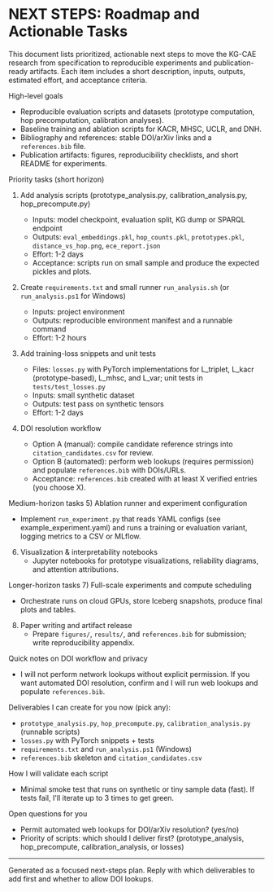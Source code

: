 NEXT STEPS: Roadmap and Actionable Tasks
=======================================

This document lists prioritized, actionable next steps to move the KG-CAE research from specification to reproducible experiments and publication-ready artifacts. Each item includes a short description, inputs, outputs, estimated effort, and acceptance criteria.

High-level goals
- Reproducible evaluation scripts and datasets (prototype computation, hop precomputation, calibration analyses).
- Baseline training and ablation scripts for KACR, MHSC, UCLR, and DNH.
- Bibliography and references: stable DOI/arXiv links and a `references.bib` file.
- Publication artifacts: figures, reproducibility checklists, and short README for experiments.

Priority tasks (short horizon)
1) Add analysis scripts (prototype_analysis.py, calibration_analysis.py, hop_precompute.py)
   - Inputs: model checkpoint, evaluation split, KG dump or SPARQL endpoint
   - Outputs: `eval_embeddings.pkl`, `hop_counts.pkl`, `prototypes.pkl`, `distance_vs_hop.png`, `ece_report.json`
   - Effort: 1-2 days
   - Acceptance: scripts run on small sample and produce the expected pickles and plots.

2) Create `requirements.txt` and small runner `run_analysis.sh` (or `run_analysis.ps1` for Windows)
   - Inputs: project environment
   - Outputs: reproducible environment manifest and a runnable command
   - Effort: 1-2 hours

3) Add training-loss snippets and unit tests
   - Files: `losses.py` with PyTorch implementations for L_triplet, L_kacr (prototype-based), L_mhsc, and L_var; unit tests in `tests/test_losses.py`
   - Inputs: small synthetic dataset
   - Outputs: test pass on synthetic tensors
   - Effort: 1-2 days

4) DOI resolution workflow
   - Option A (manual): compile candidate reference strings into `citation_candidates.csv` for review.
   - Option B (automated): perform web lookups (requires permission) and populate `references.bib` with DOIs/URLs.
   - Acceptance: `references.bib` created with at least X verified entries (you choose X).

Medium-horizon tasks
5) Ablation runner and experiment configuration
   - Implement `run_experiment.py` that reads YAML configs (see example_experiment.yaml) and runs a training or evaluation variant, logging metrics to a CSV or MLflow.
6) Visualization & interpretability notebooks
   - Jupyter notebooks for prototype visualizations, reliability diagrams, and attention attributions.

Longer-horizon tasks
7) Full-scale experiments and compute scheduling
   - Orchestrate runs on cloud GPUs, store Iceberg snapshots, produce final plots and tables.
8) Paper writing and artifact release
   - Prepare `figures/`, `results/`, and `references.bib` for submission; write reproducibility appendix.

Quick notes on DOI workflow and privacy
- I will not perform network lookups without explicit permission. If you want automated DOI resolution, confirm and I will run web lookups and populate `references.bib`.

Deliverables I can create for you now (pick any):
- `prototype_analysis.py`, `hop_precompute.py`, `calibration_analysis.py` (runnable scripts)
- `losses.py` with PyTorch snippets + tests
- `requirements.txt` and `run_analysis.ps1` (Windows)
- `references.bib` skeleton and `citation_candidates.csv`

How I will validate each script
- Minimal smoke test that runs on synthetic or tiny sample data (fast). If tests fail, I'll iterate up to 3 times to get green.

Open questions for you
- Permit automated web lookups for DOI/arXiv resolution? (yes/no)
- Priority of scripts: which should I deliver first? (prototype_analysis, hop_precompute, calibration_analysis, or losses)

---
Generated as a focused next-steps plan. Reply with which deliverables to add first and whether to allow DOI lookups.
